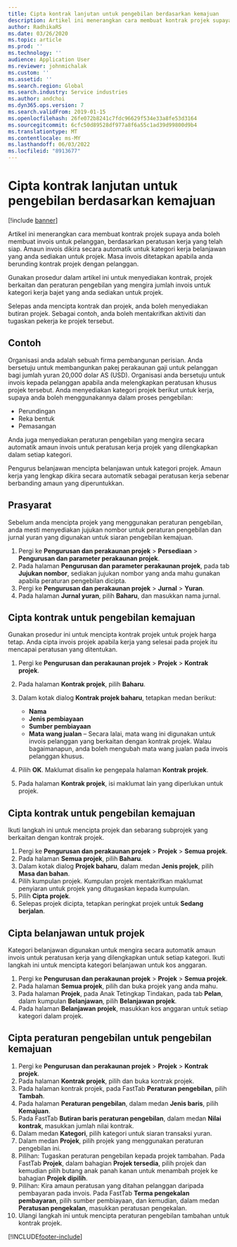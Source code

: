 ```yaml
---
title: Cipta kontrak lanjutan untuk pengebilan berdasarkan kemajuan
description: Artikel ini menerangkan cara membuat kontrak projek supaya anda boleh menjana invois untuk pelanggan, berdasarkan peratusan kerja yang telah siap.
author: RadhikaRS
ms.date: 03/26/2020
ms.topic: article
ms.prod: ''
ms.technology: ''
audience: Application User
ms.reviewer: johnmichalak
ms.custom: ''
ms.assetid: ''
ms.search.region: Global
ms.search.industry: Service industries
ms.author: andchoi
ms.dyn365.ops.version: 7
ms.search.validFrom: 2019-01-15
ms.openlocfilehash: 26fe072b8241c7fdc96629f534e33a8fe53d3164
ms.sourcegitcommit: 6cfc50d89528df977a8f6a55c1ad39d99800d9b4
ms.translationtype: MT
ms.contentlocale: ms-MY
ms.lasthandoff: 06/03/2022
ms.locfileid: "8913677"
---
```

# <a name="create-advanced-contracts-for-billing-based-on-progress"></a>Cipta kontrak lanjutan untuk pengebilan berdasarkan kemajuan
[!include [banner](../includes/banner.md)]

Artikel ini menerangkan cara membuat kontrak projek supaya anda boleh membuat invois untuk pelanggan, berdasarkan peratusan kerja yang telah siap. Amaun invois dikira secara automatik untuk kategori kerja belanjawan yang anda sediakan untuk projek. Masa invois ditetapkan apabila anda berunding kontrak projek dengan pelanggan.

Gunakan prosedur dalam artikel ini untuk menyediakan kontrak, projek berkaitan dan peraturan pengebilan yang mengira jumlah invois untuk kategori kerja bajet yang anda sediakan untuk projek.

Selepas anda mencipta kontrak dan projek, anda boleh menyediakan butiran projek. Sebagai contoh, anda boleh mentakrifkan aktiviti dan tugaskan pekerja ke projek tersebut.

## <a name="example"></a>Contoh

Organisasi anda adalah sebuah firma pembangunan perisian. Anda bersetuju untuk membangunkan pakej perakaunan gaji untuk pelanggan bagi jumlah yuran 20,000 dolar AS (USD). Organisasi anda bersetuju untuk invois kepada pelanggan apabila anda melengkapkan peratusan khusus projek tersebut. Anda menyediakan kategori projek berikut untuk kerja, supaya anda boleh menggunakannya dalam proses pengebilan:

- Perundingan
- Reka bentuk
- Pemasangan

Anda juga menyediakan peraturan pengebilan yang mengira secara automatik amaun invois untuk peratusan kerja projek yang dilengkapkan dalam setiap kategori.

Pengurus belanjawan mencipta belanjawan untuk kategori projek. Amaun kerja yang lengkap dikira secara automatik sebagai peratusan kerja sebenar berbanding amaun yang diperuntukkan.

## <a name="prerequisites"></a>Prasyarat

Sebelum anda mencipta projek yang menggunakan peraturan pengebilan, anda mesti menyediakan jujukan nombor untuk peraturan pengebilan dan jurnal yuran yang digunakan untuk siaran pengebilan kemajuan.

1. Pergi ke **Pengurusan dan perakaunan projek** \> **Persediaan** \> **Pengurusan dan parameter perakaunan projek**.
2. Pada halaman **Pengurusan dan parameter perakaunan projek**, pada tab **Jujukan nombor**, sediakan jujukan nombor yang anda mahu gunakan apabila peraturan pengebilan dicipta.
3. Pergi ke **Pengurusan dan perakaunan projek** \> **Jurnal** \> **Yuran**.
4. Pada halaman **Jurnal yuran**, pilih **Baharu**, dan masukkan nama jurnal.

## <a name="create-a-contract-for-progress-billings"></a>Cipta kontrak untuk pengebilan kemajuan

Gunakan prosedur ini untuk mencipta kontrak projek untuk projek harga tetap. Anda cipta invois projek apabila kerja yang selesai pada projek itu mencapai peratusan yang ditentukan.

1. Pergi ke **Pengurusan dan perakaunan projek** \> **Projek** \> **Kontrak projek**.
2. Pada halaman **Kontrak projek**, pilih **Baharu**.
3. Dalam kotak dialog **Kontrak projek baharu**, tetapkan medan berikut:

    - **Nama**
    - **Jenis pembiayaan**
    - **Sumber pembiayaan**
    - **Mata wang jualan** – Secara lalai, mata wang ini digunakan untuk invois pelanggan yang berkaitan dengan kontrak projek. Walau bagaimanapun, anda boleh mengubah mata wang jualan pada invois pelanggan khusus.

4. Pilih **OK**. Maklumat disalin ke pengepala halaman **Kontrak projek**.
5. Pada halaman **Kontrak projek**, isi maklumat lain yang diperlukan untuk projek.

## <a name="create-a-project-for-progress-billings"></a>Cipta kontrak untuk pengebilan kemajuan

Ikuti langkah ini untuk mencipta projek dan sebarang subprojek yang berkaitan dengan kontrak projek.

1. Pergi ke **Pengurusan dan perakaunan projek** \> **Projek** \> **Semua projek**.
2. Pada halaman **Semua projek**, pilih **Baharu**.
3. Dalam kotak dialog **Projek baharu**, dalam medan **Jenis projek**, pilih **Masa dan bahan**.
4. Pilih kumpulan projek. Kumpulan projek mentakrifkan maklumat penyiaran untuk projek yang ditugaskan kepada kumpulan.
5. Pilih **Cipta projek**.
6. Selepas projek dicipta, tetapkan peringkat projek untuk **Sedang berjalan**.

## <a name="create-a-budget-for-a-project"></a>Cipta belanjawan untuk projek

Kategori belanjawan digunakan untuk mengira secara automatik amaun invois untuk peratusan kerja yang dilengkapkan untuk setiap kategori. Ikuti langkah ini untuk mencipta kategori belanjawan untuk kos anggaran.

1. Pergi ke **Pengurusan dan perakaunan projek** \> **Projek** \> **Semua projek**.
2. Pada halaman **Semua projek**, pilih dan buka projek yang anda mahu.
3. Pada halaman **Projek**, pada Anak Tetingkap Tindakan, pada tab **Pelan**, dalam kumpulan **Belanjawan**, pilih **Belanjawan projek**.
4. Pada halaman **Belanjawan projek**, masukkan kos anggaran untuk setiap kategori dalam projek.

## <a name="create-billing-rules-for-progress-billings"></a>Cipta peraturan pengebilan untuk pengebilan kemajuan

1. Pergi ke **Pengurusan dan perakaunan projek** \> **Projek** \> **Kontrak projek**.
2. Pada halaman **Kontrak projek**, pilih dan buka kontrak projek.
3. Pada halaman kontrak projek, pada FastTab **Peraturan pengebilan**, pilih **Tambah**.
4. Pada halaman **Peraturan pengebilan**, dalam medan **Jenis baris**, pilih **Kemajuan**.
5. Pada FastTab **Butiran baris peraturan pengebilan**, dalam medan **Nilai kontrak**, masukkan jumlah nilai kontrak.
6. Dalam medan **Kategori**, pilih kategori untuk siaran transaksi yuran.
7. Dalam medan **Projek**, pilih projek yang menggunakan peraturan pengebilan ini.
8. Pilihan: Tugaskan peraturan pengebilan kepada projek tambahan. Pada FastTab **Projek**, dalam bahagian **Projek tersedia**, pilih projek dan kemudian pilih butang anak panah kanan untuk menambah projek ke bahagian **Projek dipilih**.
9. Pilihan: Kira amaun peratusan yang ditahan pelanggan daripada pembayaran pada invois. Pada FastTab **Terma pengekalan pembayaran**, pilih sumber pembiayaan, dan kemudian, dalam medan **Peratusan pengekalan**, masukkan peratusan pengekalan.
10. Ulangi langkah ini untuk mencipta peraturan pengebilan tambahan untuk kontrak projek.


[!INCLUDE[footer-include](../includes/footer-banner.md)]